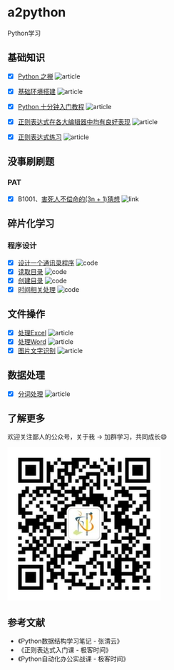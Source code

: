# a2python

Python学习

## 基础知识

- [x] [Python 之禅](base/the-zen-of-python.md) ![article](https://img.shields.io/badge/-article-blue)

- [x] [基础环境搭建](base/env.md) ![article](https://img.shields.io/badge/-article-blue)

- [x] [Python 十分钟入门教程](base/ten-minutes-python-introductory-tutorial.md) ![article](https://img.shields.io/badge/-article-blue)

- [x] [正则表达式在各大编辑器中均有良好表现](base/regexp-in-editor.md) ![article](https://img.shields.io/badge/-article-blue)

- [x] [正则表达式练习](base/regexp-practice.md) ![article](https://img.shields.io/badge/-article-blue)

## 没事刷刷题

### PAT

- [x] 
  B1001、[害死人不偿命的(3n + 1)猜想](https://pintia.cn/problem-sets/994805260223102976/problems/994805325918486528) ![link](https://img.shields.io/badge/-link-blue)

## 碎片化学习

### 程序设计

- [x] [设计一个通讯录程序](/code/demo/01-address-book.py) ![code](https://img.shields.io/badge/-code-blue)
- [x] [读取目录](/code/demo/02-read-dir.py) ![code](https://img.shields.io/badge/-code-blue)
- [x] [创建目录](/code/demo/04-mkdir.py) ![code](https://img.shields.io/badge/-code-blue)
- [x] [时间相关处理](/code/demo/03-time.py) ![code](https://img.shields.io/badge/-code-blue)

## 文件操作

- [x] [处理Excel](/base/play-excel.md) ![article](https://img.shields.io/badge/-article-blue)
- [x] [处理Word](/base/play-word.md) ![article](https://img.shields.io/badge/-article-blue)
- [x] [图片文字识别](/base/ai-in-pic.md) ![article](https://img.shields.io/badge/-article-blue)

## 数据处理
- [x] [分词处理](/base/participle.md) ![article](https://img.shields.io/badge/-article-blue)


## 了解更多

欢迎关注鄙人的公众号，关于我 -> 加群学习，共同成长:smile:

![wechat qrcode](base/img/wechat-cnroadbridge.jpg)

## 参考文献

- 《Python数据结构学习笔记 - 张清云》
- 《正则表达式入门课 - 极客时间》
- 《Python自动化办公实战课 - 极客时间》